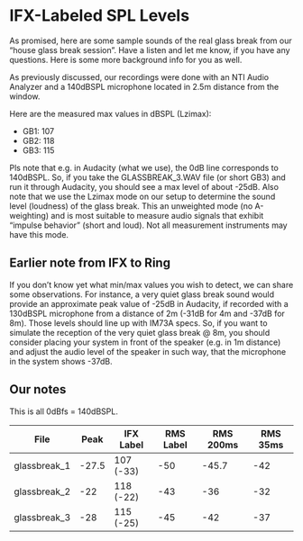 # IFX-Labeled SPL Levels
As promised, here are some sample sounds of the real glass break from our “house glass break session”.
Have a listen and let me know, if you have any questions. Here is some more background info for you as well.

As previously discussed, our recordings were done with an NTI Audio Analyzer and a 
140dBSPL microphone located in 2.5m distance from the window.

Here are the measured max values in dBSPL (Lzimax):
- GB1: 107
- GB2: 118
- GB3: 115

Pls note that e.g. in Audacity (what we use), the 0dB line corresponds to 140dBSPL. So, if you take the 
GLASSBREAK_3.WAV file (or short GB3) and run it through Audacity, you should see a max level of about -25dB.
Also note that we use the Lzimax mode on our setup to determine the sound level (loudness) of the glass break. 
This an unweighted mode (no A-weighting) and is most suitable to measure audio signals that exhibit “impulse 
behavior” (short and loud). Not all measurement instruments may have this mode.


## Earlier note from IFX to Ring
If you don’t know yet what min/max values you wish to detect, we can share some observations. For 
instance, a very quiet glass break sound would provide an approximate peak value of -25dB in 
Audacity, if recorded with a 130dBSPL microphone from a distance of 2m (-31dB for 4m and -37dB for 
8m). Those levels should line up with IM73A specs. So, if you want to simulate the reception of 
the very quiet glass break @ 8m, you should consider placing your system in front of the speaker 
(e.g. in 1m distance) and adjust the audio level of the speaker in such way, that the microphone 
in the system shows -37dB. 

## Our notes
This is all 0dBfs = 140dBSPL.

| File         |  Peak | IFX Label | RMS Label | RMS 200ms | RMS 35ms |
|--------------|-------|-----------|-----------|-----------|----------|
| glassbreak_1 | -27.5 | 107 (-33) |       -50 |     -45.7 |      -42 |
| glassbreak_2 |   -22 | 118 (-22) |       -43 |       -36 |      -32 |
| glassbreak_3 |   -28 | 115 (-25) |       -45 |       -42 |      -37 |
